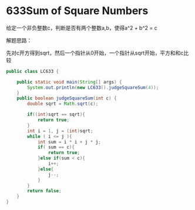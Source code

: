 # 633Sum of Square Numbers

给定一个非负整数c，判断是否有两个整数a,b，使得a^2 + b^2 = c



解题思路：

先对c开方得到sqrt，然后一个指针从0开始，一个指针从sqrt开始，平方和和c比较

```java
public class LC633 {

    public static void main(String[] args) {
        System.out.println(new LC633().judgeSquareSum(4));
    }
    public boolean judgeSquareSum(int c) {
        double sqrt = Math.sqrt(c);

        if((int)sqrt == sqrt){
            return true;
        }
        int i = 1, j = (int)sqrt;
        while ( i <= j ){
            int sum = i * i + j * j;
            if( sum == c){
                return true;
            }else if(sum < c){
                i++;
            }else{
                j--;
            }
        }
        return false;
    }
}
```